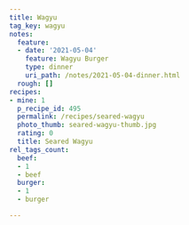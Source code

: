 ```yaml
---
title: Wagyu
tag_key: wagyu
notes:
  feature:
  - date: '2021-05-04'
    feature: Wagyu Burger
    type: dinner
    uri_path: /notes/2021-05-04-dinner.html
  rough: []
recipes:
- mine: 1
  p_recipe_id: 495
  permalink: /recipes/seared-wagyu
  photo_thumb: seared-wagyu-thumb.jpg
  rating: 0
  title: Seared Wagyu
rel_tags_count:
  beef:
  - 1
  - beef
  burger:
  - 1
  - burger

---
```


